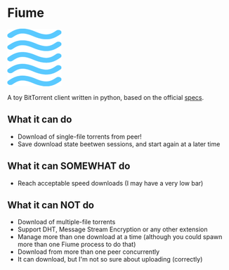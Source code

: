 # Fiume

![alt text](docs/logo-small.png)

A toy BitTorrent client written in python, based on the official [specs](https://www.bittorrent.org/beps/bep_0003.html).

## What it can do

- Download of single-file torrents from peer!
- Save download state beetwen sessions, and start again at a later time

## What it can SOMEWHAT do

- Reach acceptable speed downloads (I may have a very low bar)

## What it can NOT do

- Download of multiple-file torrents
- Support DHT, Message Stream Encryption or any other extension 
- Manage more than one download at a time (although you could spawn more than one Fiume process to do that)
- Download from more than one peer concurrently
- It can download, but I'm not so sure about uploading (correctly)

